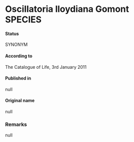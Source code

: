 # Oscillatoria lloydiana Gomont SPECIES

#### Status
SYNONYM

#### According to
The Catalogue of Life, 3rd January 2011

#### Published in
null

#### Original name
null

### Remarks
null